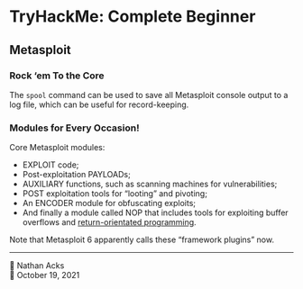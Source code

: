 # TryHackMe: Complete Beginner

## Metasploit

### Rock ‘em To the Core

The `spool` command can be used to save all Metasploit console output to a log file, which can be useful for record-keeping.

### Modules for Every Occasion!

Core Metasploit modules:

* EXPLOIT code;
* Post-exploitation PAYLOADs;
* AUXILIARY functions, such as scanning machines for vulnerabilities;
* POST exploitation tools for “looting” and pivoting;
* An ENCODER module for obfuscating exploits;
* And finally a module called NOP that includes tools for exploiting buffer overflows and [return-orientated programming](https://en.wikipedia.org/wiki/Return-oriented_programming).

Note that Metasploit 6 apparently calls these “framework plugins” now.

- - - -

👤 Nathan Acks  
📅 October 19, 2021
